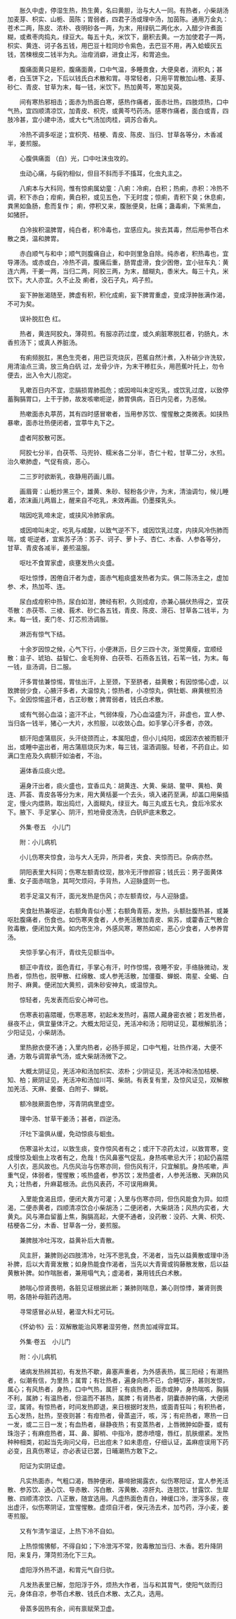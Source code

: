 <!-- { "loadSidebar": true } -->
　　胀久中虚，停湿生热，热生黄，名曰黄胆，治与大人一同。有热者，小柴胡汤加麦芽、枳实、山栀、茵陈；胃弱者，四君子汤或理中汤，加茵陈。通用万金丸：苍术二两，陈皮、浓朴、夜明砂各一两，为末，用绿矾二两化水，入醋少许煮面糊，或煮枣肉捣丸，绿豆大。每五十丸，米饮下，磨积去黄。一方加使君子一两，枳实、黄连、诃子各五钱，用巴豆十粒同炒令紫色，去巴豆不用，再入蛤蟆灰五钱，苦楝根皮二钱半为丸。治疳消癖，进食止泻，和胃追虫。

　　腹痛面黄只是积，腹痛面黄，口中气温，多睡畏食，大便臭者，消积丸；甚者，白玉饼下之，下后以钱氏白术散和胃。寻常轻者，只用平胃散加山楂、麦芽、砂仁、青皮、甘草为末，每一钱，米饮下。热加黄芩，寒加吴萸。

　　间有寒热邪相击；面赤为热面白寒，感热作痛者，面赤壮热，四肢烦热，口中气热，宜四顺清凉饮，加青皮、枳壳，或黄芩芍药汤。感寒作痛者，面白或青，四肢冷甚，宜小建中汤，或大七气汤加肉桂，调苏合香丸。

　　冷热不调多呕逆；宜枳壳、桔梗、青皮、陈皮、当归、甘草各等分，木香减半，姜煎服。

　　心腹俱痛面 （白）光，口中吐沫虫攻的。

　　虫动心痛，与痫钓相似，但目不斜而手不搐耳，化虫丸主之。

　　八痢本与大科同，惟有惊痢属幼童：八痢：冷痢，白积；热痢，赤积：冷热不调，积下赤白；疳痢，黄白积，或见五色，下无时度；惊痢，青积下臭；休息痢，粪黑如鱼肠，愈而复作； 痢，停积又来，腹胀便臭，肚痛；蛊毒痢，下紫黑血，如猪肝。

　　白冷挨积温脾胃，纯白者，积冷毒也，宜感应丸。挨去其毒，然后用参苓白术散之类，温和脾胃。

　　赤白顺气与和中；顺气则腹痛自止，和中则里急自除。纯赤者，积热毒也，宜导滞汤。或赤或白，冷热不调，腹痛后重，肠胃虚滑，食少困倦，宜小驻车丸：黄连六两，干姜一两，当归二两，阿胶三两，为末，醋糊丸，黍米大。每三十丸，米饮下。大人亦宜。久不止及 痢者，没石子丸，鸡子煎。

　　妄下肿胀渴随至，脾虚有积，积化成痢，妄下脾胃重虚，变成浮肿胀满作渴，不可为矣。

　　误补脱肛色 红。

　　热者，黄连阿胶丸，薄荷煎。有服凉药过度，或久痢脏寒脱肛者，钓肠丸，木香煎汤下；或真人养脏汤。

　　有痢频脱肛，黑色生壳者，用巴豆壳烧灰，芭蕉自然汁煮，入朴硝少许洗软，用清油点三滴，放三角白矾 过，龙骨少许，为末干糁肛头，用芭蕉叶托上，勿令便去，出入令大儿抱定。

　　乳嗽百日内不宜，恋膈损胃肺孤危；或因啼叫未定吃乳，或饮乳过度，以致停蓄胸膈胃口，上干于肺，故发咳嗽呃逆，肺胃俱病，百日内见者，为恶候。

　　热嗽面赤丸葶苈，其有四时感冒嗽者，当用参苏饮、惺惺散之类微表。如挟热暴嗽，面赤壮热便闭者，宜葶牛丸下之。

　　虚者阿胶散可医。

　　阿胶七分半，白茯苓、马兜铃、糯米各二分半，杏仁十粒，甘草二分，水煎。治久嗽肺虚，气促有痰，恶心。

　　二三岁时欲断乳，夜静用药画儿眉。

　　画眉膏：山栀炒黑三个，雄黄、朱砂、轻粉各少许，为末，清油调匀，候儿睡着，浓沫画儿两眉上，醒来自不吃乳，未效再画。仍墨搽乳头。

　　喘因吃乳啼未定，或挟风冷肺家病。

　　或因啼叫未定，吃乳与咸酸，以致气逆不下，或因饮乳过度，内挟风冷伤肺而喘，或 呃逆者，宜紫苏子汤：苏子、诃子、萝卜子、杏仁、木香、人参各等分，甘草、青皮各减半，姜煎温服。

　　呕吐不食胃家虚，痰壅发热火炎盛。

　　呕吐惊悸，困倦自汗者为虚，面赤气粗痰盛发热者为实。俱二陈汤主之，虚加参、术，热加芩、连。

　　尿白成疳积中热，尿白如泔，脾经有积，久则成疳，亦兼心膈伏热得之，宜茯苓散：赤茯苓、三棱、莪术、砂仁各五钱，青皮、陈皮、滑石、甘草各二钱半，为末。每一钱，麦门冬、灯芯煎汤调服。

　　淋沥有惊气下结。

　　十余岁因惊之候，心气下行，小便淋沥，日夕三四十次，渐觉黄瘦，宜顺经散：韭子、琥珀、益智仁、金毛狗脊、白茯苓、石燕各五钱，石苇一钱，为末。每一钱，韭汤调，日二服。

　　汗多胃怯兼惊惕，胃怯出汗，上至颈，下至脐者，益黄散；有因惊惕心虚，以致脾弱少食，心腋汗多者，大温惊丸；惊热者，小凉惊丸，俱牡蛎、麻黄根煎汤下。全因惊惕盗汗者，古芷砂散；脾胃弱者，钱氏白术散。

　　或有气弱心血溢；盗汗不止，气弱体瘦，乃心血溢盛为汗，非虚也，宜人参、当归各一钱半，猪心一大片，水煎服，以收敛心血。如手掌心汗多者，亦效。

　　额汗阳虚蒲扇灰，头汗绕颈而止，本属阳虚，但小儿纯阳，或因浓衣被而额汗出，或睡中盗出者，用古蒲扇烧灰为末，每三钱，温酒调服。轻者，不药自止。如满口生疮及久病额汗如油者，不治。

　　遍体香瓜痰火熄。

　　遍身汗出者，痰火盛也，宜香瓜丸：胡黄连、大黄、柴胡、鳖甲、黄柏、黄连、芦荟、青皮各等分为末，用大黄栝蒌一个去头，填入诸药至满，却盖口用柴插定，慢火内煨熟，取出捣烂，入面糊丸，绿豆大。每三丸或五七丸，食后冷浆水下。腋下、手足掌心、阴汗，煎地骨皮汤洗，白矾炉底末敷之。

　　外集·卷五　小儿门

　　附：小儿病机

　　小儿伤寒夹惊食，治与大人无异，所异者，夹食、夹惊而已。杂病亦然。

　　阴阳表里大科同；伤寒左额青纹现，肢冷无汗惨颜容；钱氏云：男子面黄体重、女子面赤喘急，其呵欠烦闷，手背热，人迎脉盛则一也。

　　若手足温又有汗，面光发热是伤风；亦左额青纹，与人迎脉盛。

　　夹食肚热兼呕逆，右额角青似小葱；右额角青筋，发热，头额肚腹热甚，或兼呕肚腹痛者，伤食也。如伤寒夹食者，人参羌活散加青皮、紫苏，或藿香正气散合败毒散，便闭加大黄。如内伤生冷，外感风寒，寒热如疟，恶心少食者，人参养胃汤。

　　夹惊手掌心有汗，青纹先见额当中。

　　额正中青纹，面色青红，手掌心有汗，时作惊惕，夜睡不安，手络脉微动，发热者，惊热也，脱甲散、红绵散、或人参羌活散，加僵蚕、蝉蜕、南星、全蝎、白附子、麻黄。便闭加大黄煎，调朱砂安神丸，或温惊丸。

　　惊轻者，先发表而后安心神可也。

　　伤寒表初喜隈暖，伤寒恶寒，初起未发热时，喜隈人藏身密衣被；若发热者，昼夜不止，俱宜量体汗之。大概太阳证见，羌活冲和汤；阳明证见，葛根解肌汤；少阳证见，小柴胡汤。

　　里热掀衣便不通；入里内热者，必扬手掷足，口中气粗，壮热作渴，大便不通，方敢与调胃承气汤，或大柴胡汤微下之。

　　大概太阴证见，羌活冲和汤加枳实、浓朴；少阴证见，羌活冲和汤加桔梗、知、柏；厥阴证见，羌活冲和汤加川芎、柴胡。有表复有里，及惊风证见，双解散加羌活、天麻、姜蚕、白附子、蝉蜕。

　　额冷肢厥面色惨，泻青阴病里虚空。

　　理中汤、甘草干姜汤；甚者，四逆汤。

　　汗吐下温俱从缓，免动惊痰与蛔虫。

　　伤寒温补太过，以致生痰，变作惊风者有之；或汗下凉药太过，以致胃寒，变成慢惊及蛔虫上攻者有之，危哉！伤风鼻塞气促乱，身热咳嗽忌大汗；初起仍喜隈人引衣，恶风故也。凡伤风治与伤寒亦同，但伤风有汗，只宜解肌。身热咳嗽，声重气促，体弱者，惺惺散；咳热盛者，参苏饮；发热盛者，人参羌活散、天麻防风丸；壮热者，升麻葛根汤。此伤风表药，不可误用麻黄。

　　入里能食渴且烦，便闭大黄方可灌；入里与伤寒亦同，但伤风能食为异。如烦渴，二便赤黄者，四顺清凉饮合小柴胡汤；二便闭者，大柴胡汤；风热内实者，大黄丸。风与滞血留蓄上焦，胸膈高起，大便不通者，没药散：没药、大黄、枳壳、桔梗各二分，木香、甘草各一分，姜煎服。

　　兼脾肢冷吐泻攻，益黄补后大青散。

　　风主肝，兼脾则必四肢清冷，吐泻不思乳食，不渴者，当先以益黄散或理中汤补脾，后以大青膏发散；如身热能食作渴者，当先以大青膏或钩藤散发散，后以益黄散补脾。如作喘胀者，兼用塌气丸；虚渴者，兼用钱氏白术散。

　　肺喘心惊肾畏明，各脏见证根据此断；兼肺则喘息，兼心则惊悸，兼肾则畏明，各随补母脏药选用。

　　寻常感冒必从轻，暑湿大科尤可玩。

　　《怀幼书》云：双解散能治风寒暑湿劳倦，然贵加减得宜耳。

　　外集·卷五　小儿门

　　附：小儿病机

　　诸病发热辨其初，有发热不歇，鼻塞声重者，为外感表热，属三阳经；有潮热者，似潮有信，为里热；属胃；有壮热者，遍身向热不已，合睡切牙，甚则发惊，属心；有风热者，身热，口中气热，属肝；有痰热者，面赤或肿，身热喘咳，胸膈不利，属肺；有温热者，但温而不甚热，属脾；有肾热者，阴囊赤肿钓痛，大便闭涩，属肾。有惊热者，时间发热即退，来日根据时发热，或面青狂叫；有积热者，五心发热，肚热，至夜则甚：有疳热者，骨蒸盗汗，咳，泻；有疟热者，寒热一日一发，或二三日一发；有血热者，昼静夜热；有变蒸热者，上唇微肿如卧蚕，或有珠泡子；有麻痘热者，耳、鼻、脚梢、中指冷，腮赤喷嚏，唇红，肌肤绷紧。发热种种相类，初起当先询问父母，已出痘未？如未患痘，仔细认证，盖麻痘误用下药必变，且真伤寒证，亦必表证已罢，日晡潮热方敢下之。

　　阳证为实阴证虚。

　　凡实热面赤，气粗口渴，唇肿便闭，暴啼掀揭露衣，似伤寒阳证，宜人参羌活散、参苏饮、通心饮、导赤散、泻白散、泻黄散、凉肝丸、连翘饮，甘露饮、生犀散、四顺清凉饮、八正散，随宜选用。凡虚热面色青白，神缓口冷，泄泻多尿，夜出虚汗，似伤寒阴证，宜惺惺散。虚烦自汗者，保元汤去术，加芍药，浮小麦，姜枣煎服。

　　又有乍清乍温证，上热下冷不自如。

　　上热惊惕怫郁，不得自如；下冷泄泻不常，败毒散加当归、木香。若升降阴阳，来复丹，薄菏煎汤化下三丸。

　　虚阳浮外热不退，和胃元气自归欤。

　　凡发热表里已解，忽阳浮于外，烦热大作者，当与和其胃气，使阳气敛而归元，身体自凉，参苓白术散、钱氏白术散、太乙丸，选用。

　　骨蒸多因热有余，间有禀赋荣卫虚。

